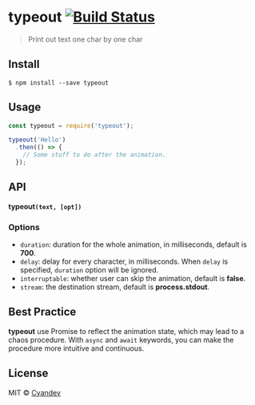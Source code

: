 # typeout [![Build Status](https://travis-ci.org/unixzii/typeout.svg?branch=master)](https://travis-ci.org/unixzii/typeout)

> Print out text one char by one char

## Install

```
$ npm install --save typeout
```

## Usage

```js
const typeout = require('typeout');

typeout('Hello')
  .then(() => {
    // Some stuff to do after the animation.
  });
```

## API

**typeout`(text, [opt])`**

### Options

* `duration`: duration for the whole animation, in milliseconds, default is **700**.
* `delay`: delay for every character, in milliseconds. When `delay` is specified, `duration` option will be ignored.
* `interruptable`: whether user can skip the animation, default is **false**.
* `stream`: the destination stream, default is **process.stdout**.

## Best Practice

**typeout** use Promise to reflect the animation state, which may lead to a chaos procedure. With `async` and `await` keywords, you can make the procedure more intuitive and continuous.

## License

MIT © [Cyandev](https://www.icyandev.com)